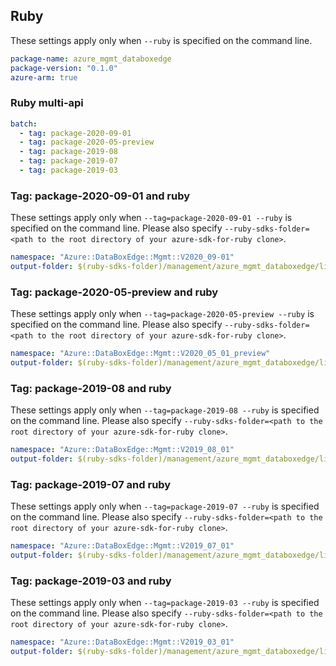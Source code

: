 ## Ruby

These settings apply only when `--ruby` is specified on the command line.

``` yaml $(ruby)
package-name: azure_mgmt_databoxedge
package-version: "0.1.0"
azure-arm: true
```

### Ruby multi-api

``` yaml $(ruby) && $(multiapi)
batch:
  - tag: package-2020-09-01
  - tag: package-2020-05-preview
  - tag: package-2019-08
  - tag: package-2019-07
  - tag: package-2019-03
```
### Tag: package-2020-09-01 and ruby

These settings apply only when `--tag=package-2020-09-01 --ruby` is specified on the command line.
Please also specify `--ruby-sdks-folder=<path to the root directory of your azure-sdk-for-ruby clone>`.

``` yaml $(tag) == 'package-2020-09-01' && $(ruby)
namespace: "Azure::DataBoxEdge::Mgmt::V2020_09-01"
output-folder: $(ruby-sdks-folder)/management/azure_mgmt_databoxedge/lib
```

### Tag: package-2020-05-preview and ruby

These settings apply only when `--tag=package-2020-05-preview --ruby` is specified on the command line.
Please also specify `--ruby-sdks-folder=<path to the root directory of your azure-sdk-for-ruby clone>`.

``` yaml $(tag) == 'package-2020-05-preview' && $(ruby)
namespace: "Azure::DataBoxEdge::Mgmt::V2020_05_01_preview"
output-folder: $(ruby-sdks-folder)/management/azure_mgmt_databoxedge/lib
```

### Tag: package-2019-08 and ruby

These settings apply only when `--tag=package-2019-08 --ruby` is specified on the command line.
Please also specify `--ruby-sdks-folder=<path to the root directory of your azure-sdk-for-ruby clone>`.

``` yaml $(tag) == 'package-2019-08' && $(ruby)
namespace: "Azure::DataBoxEdge::Mgmt::V2019_08_01"
output-folder: $(ruby-sdks-folder)/management/azure_mgmt_databoxedge/lib
```

### Tag: package-2019-07 and ruby

These settings apply only when `--tag=package-2019-07 --ruby` is specified on the command line.
Please also specify `--ruby-sdks-folder=<path to the root directory of your azure-sdk-for-ruby clone>`.

``` yaml $(tag) == 'package-2019-07' && $(ruby)
namespace: "Azure::DataBoxEdge::Mgmt::V2019_07_01"
output-folder: $(ruby-sdks-folder)/management/azure_mgmt_databoxedge/lib
```

### Tag: package-2019-03 and ruby

These settings apply only when `--tag=package-2019-03 --ruby` is specified on the command line.
Please also specify `--ruby-sdks-folder=<path to the root directory of your azure-sdk-for-ruby clone>`.

``` yaml $(tag) == 'package-2019-03' && $(ruby)
namespace: "Azure::DataBoxEdge::Mgmt::V2019_03_01"
output-folder: $(ruby-sdks-folder)/management/azure_mgmt_databoxedge/lib
```